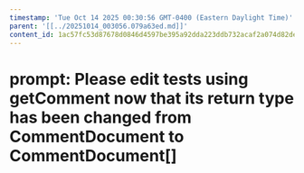 ```yaml
---
timestamp: 'Tue Oct 14 2025 00:30:56 GMT-0400 (Eastern Daylight Time)'
parent: '[[../20251014_003056.079a63ed.md]]'
content_id: 1ac57fc53d87678d0846d4597be395a92dda223ddb732acaf2a074d82de28aa1
---
```


# prompt: Please edit tests using getComment now that its return type has been changed from CommentDocument to CommentDocument\[]
